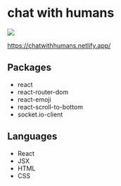 # chat with humans

![](https://res.cloudinary.com/dta6lllnx/image/upload/q_auto:eco/v1611686625/GithubPreviews/Screenshot_2021-01-26_at_19.43.28_ngdipz.png)

https://chatwithhumans.netlify.app/

## Packages
- react 
- react-router-dom
- react-emoji
- react-scroll-to-bottom
- socket.io-client

## Languages
- React
- JSX
- HTML
- CSS
